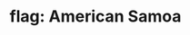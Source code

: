 ---
layout: smileys&emotion
title: "flag: American Samoa"
emoji: flag_american_samoa
permalink: 🇦🇸.html
image: assets/img/3moji/flag_american_samoa.png
---